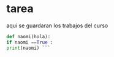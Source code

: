# tarea
aqui se guardaran los trabajos del curso
```python 
def naomi(hola):
if naomi ==True :
print(naomi) ```